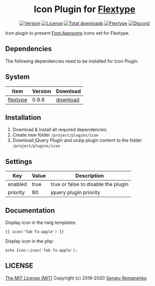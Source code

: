 <h1 align="center">Icon Plugin for <a href="http://flextype.org/">Flextype</a></h1>

<p align="center">
<a href="https://github.com/flextype-plugins/icon/releases"><img alt="Version" src="https://img.shields.io/github/release/flextype-plugins/icon/icon.svg?label=version&color=black"></a> <a href="https://github.com/flextype-plugins/icon"><img src="https://img.shields.io/badge/license-MIT-blue.svg?color=black" alt="License"></a> <a href="https://github.com/flextype-plugins/icon"><img src="https://img.shields.io/github/downloads/flextype-plugins/icon/total.svg?color=black" alt="Total downloads"></a> <a href="https://github.com/flextype/flextype"><img src="https://img.shields.io/badge/Flextype-0.9.8-green.svg?color=black" alt="Flextype"></a> <a href=""><img src="https://img.shields.io/discord/423097982498635778.svg?logo=discord&color=black&label=Discord%20Chat" alt="Discord"></a>
</p>

Icon plugin to present [Font Awesome](https://fontawesome.com/) icons set for Flextype.

## Dependencies

The following dependencies need to be installed for Icon Plugin.

## System

| Item | Version | Download |
|---|---|---|
| [flextype](https://github.com/flextype/flextype) | 0.9.8 | [download](https://github.com/flextype/flextype/releases/download/v0.9.8/flextype-0.9.8.zip) |

## Installation

1. Download & Install all required dependencies.
2. Create new folder `/project/plugins/icon`
3. Download jQuery Plugin and unzip plugin content to the folder `/project/plugins/icon`

## Settings

| Key | Value | Description |
|---|---|---|
| enabled | true | true or false to disable the plugin |
| priority | 80 | jquery plugin priority |

## Documentation

Display icon in the twig templates:

```
{{ icon('fab fa-apple') }}
```

Display icon in the php:

```
echo Icon::icon('fab fa-apple');
```

## LICENSE
[The MIT License (MIT)](https://github.com/flextype-plugins/icon/blob/master/LICENSE.txt)
Copyright (c) 2018-2020 [Sergey Romanenko](https://github.com/Awilum)
